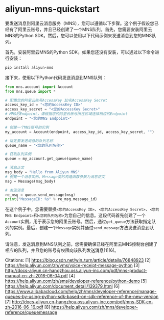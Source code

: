 # aliyun-mns-quickstart
要发送消息到阿里云消息服务（MNS），您可以遵循以下步骤。这个例子假设您已经有了阿里云账号，并且已经创建了一个MNS队列。首先，您需要安装阿里云MNS的Python SDK。然后，您可以使用以下代码示例来发送消息到您的MNS队列。

首先，安装阿里云MNS的Python SDK。如果您还没有安装，可以通过以下命令进行安装：

```bash
pip install aliyun-mns
```

接下来，使用以下Python代码发送消息到MNS队列：

```python
from mns.account import Account
from mns.queue import *

# 配置您的阿里云账号AccessKey ID和AccessKey Secret
access_key_id = "<您的AccessKey ID>"
access_key_secret = "<您的AccessKey Secret>"
# MNS的Endpoint，请根据您的阿里云账号所在区域选择相应的Endpoint
endpoint = "<您的MNS Endpoint>"

# 创建一个MNS账号的实例
my_account = Account(endpoint, access_key_id, access_key_secret, "")

# 指定要发送消息的队列名称
queue_name = "<您的队列名称>"

# 获取队列实例
queue = my_account.get_queue(queue_name)

# 消息正文
msg_body = "Hello from Aliyun MNS"
# 创建一个消息实例，Message类的构造函数参数为消息正文
msg = Message(msg_body)

# 发送消息
re_msg = queue.send_message(msg)
print("MessageID: %s" % re_msg.message_id)
```

在这个例子中，您需要替换`<您的AccessKey ID>`、`<您的AccessKey Secret>`、`<您的MNS Endpoint>`和`<您的队列名称>`为您自己的信息。这段代码首先创建了一个`Account`实例，用于表示您的阿里云账号。然后，通过`get_queue`方法获取指定队列的实例。最后，创建一个`Message`实例并通过`send_message`方法发送消息到队列。

请注意，发送消息到MNS队列之前，您需要确保已经在阿里云MNS控制台创建了相应的队列，并且您的账号有权限向该队列发送消息[1][6]。

Citations:
[1] https://blog.csdn.net/win_turn/article/details/76848923
[2] https://help.aliyun.com/zh/vms/voice-receipt-message-python
[3] http://docs-aliyun.cn-hangzhou.oss.aliyun-inc.com/pdf/mns-product-manual-cn-zh-2016-06-04.pdf
[4] https://help.aliyun.com/zh/sms/developer-reference/python-demo
[5] https://help.aliyun.com/document_detail/139379.html
[6] https://www.alibabacloud.com/help/zh/mns/developer-reference/manage-queues-by-using-python-sdk-based-on-sdk-reference-of-the-new-version
[7] http://docs-aliyun.cn-hangzhou.oss.aliyun-inc.com/pdf/mns-SDK-cn-zh-2016-06-16.pdf
[8] https://help.aliyun.com/zh/mns/developer-reference/queuemessage
